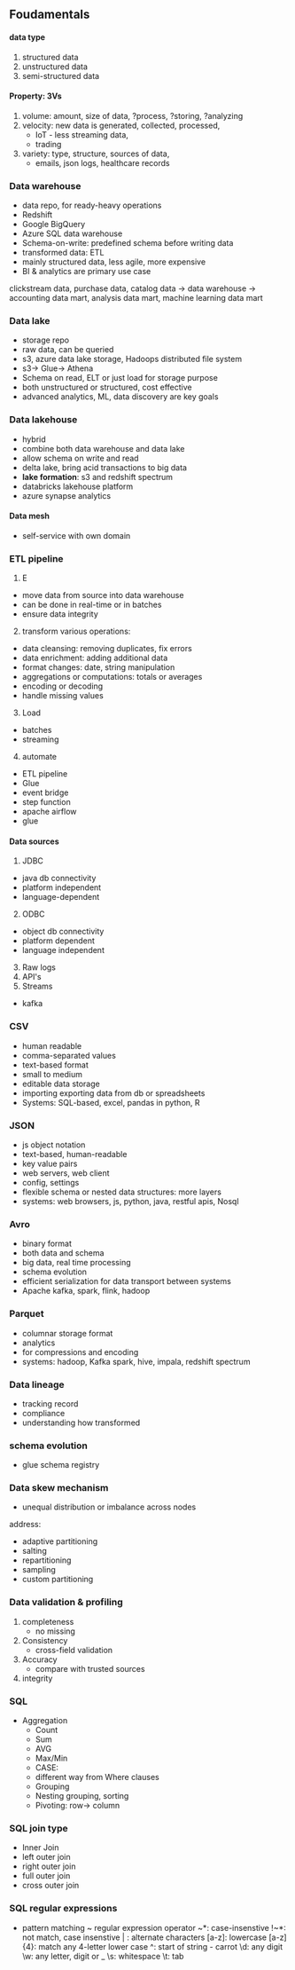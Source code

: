 ## Foudamentals

#### data type
1. structured data
2. unstructured data
3. semi-structured data

#### Property: 3Vs
1. volume: amount, size of data, ?process, ?storing, ?analyzing
2. velocity: new data is generated, collected, processed, 
   - IoT - less streaming data, 
   - trading
3. variety: type, structure, sources of data, 
   - emails, json logs, healthcare records

### Data warehouse
- data repo, for ready-heavy operations
- Redshift
- Google BigQuery
- Azure SQL data warehouse
- Schema-on-write: predefined schema before writing data
- transformed data: ETL 
- mainly structured data, less agile, more expensive
- BI & analytics are primary use case

clickstream data, purchase data, catalog data -> data warehouse -> accounting data mart, analysis data mart, machine learning data mart


### Data lake
- storage repo
- raw data, can be queried
- s3, azure data lake storage, Hadoops distributed file system
- s3-> Glue-> Athena
- Schema on read, ELT or just load for storage purpose
- both unstructured or structured, cost effective
- advanced analytics, ML, data discovery are key goals

### Data lakehouse
- hybrid
- combine both data warehouse and data lake
- allow schema on write and read
- delta lake, bring acid transactions to big data
- **lake formation**: s3 and redshift spectrum
- databricks lakehouse platform
- azure synapse analytics

#### Data mesh
- self-service with own domain

### ETL pipeline
1. E
- move data from source into data warehouse
- can be done in real-time or in batches
- ensure data integrity

2. transform various operations:
- data cleansing: removing duplicates, fix errors
- data enrichment: adding additional data
- format changes: date, string manipulation
- aggregations or computations: totals or averages
- encoding or decoding
- handle missing values

3. Load
- batches
- streaming

4. automate 
- ETL pipeline
- Glue
- event bridge
- step function
- apache airflow
- glue

#### Data sources
1. JDBC
- java db connectivity
- platform independent
- language-dependent

2. ODBC
- object db connectivity
- platform dependent
- language independent

3. Raw logs
4. API's
5. Streams
- kafka

### CSV
- human readable
- comma-separated values
- text-based format
- small to medium
- editable data storage
- importing exporting data from db or spreadsheets
- Systems: SQL-based, excel, pandas in python, R

### JSON
- js object notation
- text-based, human-readable
- key value pairs
- web servers, web client
- config, settings
- flexible schema or nested data structures: more layers
- systems: web browsers, js, python, java, restful apis, Nosql

### Avro
- binary format
- both data and schema
- big data, real time processing
- schema evolution
- efficient serialization for data transport between systems
- Apache kafka, spark, flink, hadoop

### Parquet
- columnar storage format
- analytics
- for compressions and encoding
- systems: hadoop, Kafka spark, hive, impala, redshift spectrum

### Data lineage
- tracking record
- compliance
- understanding how transformed

### schema evolution
- glue schema registry

### Data skew mechanism
- unequal distribution or imbalance across nodes

address:
- adaptive partitioning
- salting
- repartitioning
- sampling
- custom partitioning

### Data validation & profiling
1. completeness
   - no missing
2. Consistency
   - cross-field validation
3. Accuracy
   - compare with trusted sources
4. integrity

### SQL
- Aggregation
  - Count
  - Sum
  - AVG
  - Max/Min
  - CASE: 
   - different way from Where clauses
  - Grouping
  - Nesting grouping, sorting 
  - Pivoting: row-> column

### SQL join type
- Inner Join
- left outer join
- right outer join
- full outer join
- cross outer join

### SQL regular expressions
- pattern matching
~ regular expression operator
~*: case-insenstive
!~*: not match, case insenstive
| : alternate characters
[a-z]: lowercase
[a-z]{4}: match any 4-letter lower case
^: start of string - carrot
\d: any digit
\w: any letter, digit or _
\s: whitespace
\t: tab


